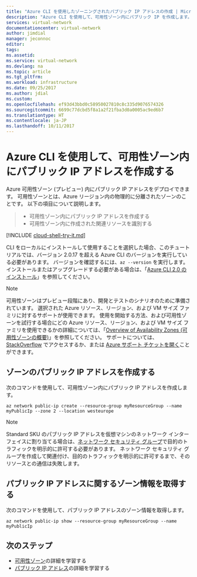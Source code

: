 ```yaml
---
title: "Azure CLI を使用したゾーニングされたパブリック IP アドレスの作成 | Microsoft Docs"
description: "Azure CLI を使用して、可用性ゾーン内にパブリック IP を作成します。"
services: virtual-network
documentationcenter: virtual-network
author: jimdial
manager: jeconnoc
editor: 
tags: 
ms.assetid: 
ms.service: virtual-network
ms.devlang: na
ms.topic: article
ms.tgt_pltfrm: 
ms.workload: infrastructure
ms.date: 09/25/2017
ms.author: jdial
ms.custom: 
ms.openlocfilehash: ef93d43bbd0c58950027810c8c335d9076574326
ms.sourcegitcommit: 6699c77dcbd5f8a1a2f21fba3d0a0005ac9ed6b7
ms.translationtype: HT
ms.contentlocale: ja-JP
ms.lasthandoff: 10/11/2017
---
```

# <a name="create-a-public-ip-address-in-an-availability-zone-with-the-azure-cli"></a>Azure CLI を使用して、可用性ゾーン内にパブリック IP アドレスを作成する

Azure 可用性ゾーン (プレビュー) 内にパブリック IP アドレスをデプロイできます。 可用性ゾーンとは、Azure リージョン内の物理的に分離されたゾーンのことです。 以下の項目について説明します。

> * 可用性ゾーン内にパブリック IP アドレスを作成する
> * 可用性ゾーン内に作成された関連リソースを識別する

[!INCLUDE [cloud-shell-try-it.md](../../includes/cloud-shell-try-it.md)] 

CLI をローカルにインストールして使用することを選択した場合、このチュートリアルでは、バージョン 2.0.17 を超える Azure CLI のバージョンを実行している必要があります。 バージョンを確認するには、`az --version` を実行します。 インストールまたはアップグレードする必要がある場合は、「[Azure CLI 2.0 のインストール]( /cli/azure/install-azure-cli)」を参照してください。 

> [!NOTE]
> 可用性ゾーンはプレビュー段階にあり、開発とテストのシナリオのために準備されています。 選択された Azure リソース、リージョン、および VM サイズ ファミリに対するサポートが使用できます。 使用を開始する方法、および可用性ゾーンを試行する場合にどの Azure リソース、リージョン、および VM サイズ ファミリを使用できるかの詳細については、「[Overview of Availability Zones (可用性ゾーンの概要)](https://docs.microsoft.com/azure/availability-zones/az-overview)」を参照してください。 サポートについては、[StackOverflow](https://stackoverflow.com/questions/tagged/azure-availability-zones) でアクセスするか、または [Azure サポート チケットを開く](../azure-supportability/how-to-create-azure-support-request.md)ことができます。

## <a name="create-a-zonal-public-ip-address"></a>ゾーンのパブリック IP アドレスを作成する

次のコマンドを使用して、可用性ゾーン内にパブリック IP アドレスを作成します。


```azurecli-interactive
az network public-ip create --resource-group myResourceGroup --name myPublicIp --zone 2 --location westeurope
```
> [!NOTE]
> Standard SKU のパブリック IP アドレスを仮想マシンのネットワーク インターフェイスに割り当てる場合は、[ネットワーク セキュリティ グループ](security-overview.md#network-security-groups)で目的のトラフィックを明示的に許可する必要があります。 ネットワーク セキュリティ グループを作成して関連付け、目的のトラフィックを明示的に許可するまで、そのリソースとの通信は失敗します。

## <a name="get-zone-information-about-a-public-ip-address"></a>パブリック IP アドレスに関するゾーン情報を取得する

次のコマンドを使用して、パブリック IP アドレスのゾーン情報を取得します。

```azurecli-interactive
az network public-ip show --resource-group myResourceGroup --name myPublicIp
```

## <a name="next-steps"></a>次のステップ

- [可用性ゾーン](https://docs.microsoft.com/azure/availability-zones/az-overview)の詳細を学習する
- [パブリック IP アドレス](../virtual-network/virtual-network-public-ip-address.md)の詳細を学習する 
